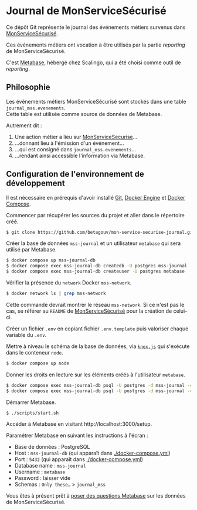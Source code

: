 # Journal de MonServiceSécurisé

Ce dépôt Git représente le journal des événements métiers 
survenus dans [MonServiceSécurisé](https://github.com/betagouv/mon-service-securise).

Ces événements métiers ont vocation à être utilisés par la 
partie _reporting_ de MonServiceSécurisé.

C'est [Metabase](https://www.metabase.com/), hébergé chez Scalingo, qui a été choisi 
comme outil de _reporting_.

## Philosophie

Les événements métiers MonServiceSécurisé sont stockés dans une table `journal_mss.evenements`.  
Cette table est utilisée comme source de données de Metabase. 

Autrement dit : 
 1. Une action métier a lieu sur [MonServiceSecurise](https://monservicesecurise.beta.gouv.fr)…
 2. …donnant lieu à l'émission d'un événement…
 3. …qui est consigné dans `journal_mss.evenements`…
 4. …rendant ainsi accessible l'information via Metabase.

## Configuration de l'environnement de développement

Il est nécessaire en prérequis d'avoir installé [Git](https://git-scm.com/),
[Docker Engine](https://docs.docker.com/get-docker/) et [Docker Compose](https://docs.docker.com/compose/install/).

Commencer par récupérer les sources du projet et aller dans le répertoire créé.

```sh
$ git clone https://github.com/betagouv/mon-service-securise-journal.git && cd mon-service-securise-journal
```

Créer la base de données `mss-journal` et un utilisateur `metabase` 
qui sera utilisé par Metabase.

```sh
$ docker compose up mss-journal-db
$ docker compose exec mss-journal-db createdb -U postgres mss-journal
$ docker compose exec mss-journal-db createuser -U postgres metabase
```

Vérifier la présence du `network` Docker `mss-network`.

```sh
$ docker network ls | grep mss-network
```

Cette commande devrait montrer le réseau `mss-network`. Si ce n'est pas le cas, se référer au `README` de
[MonServiceSécurisé](https://github.com/betagouv/mon-service-securise) pour la création de celui-ci.

Créer un fichier `.env` en copiant fichier `.env.template` puis valoriser chaque variable du `.env`.

Mettre à niveau le schéma de la base de données, via [`knex.js`](https://knexjs.org/) qui s'exécute dans le conteneur `node`.

```sh
$ docker compose up node
```

Donner les droits en lecture sur les éléments créés à l'utilisateur `metabase`.

```sh
$ docker compose exec mss-journal-db psql -U postgres -d mss-journal -c 'GRANT USAGE ON SCHEMA journal_mss TO metabase;'
$ docker compose exec mss-journal-db psql -U postgres -d mss-journal -c 'GRANT SELECT ON ALL TABLES IN SCHEMA journal_mss TO metabase;'
```


Démarrer Metabase.

```sh
$ ./scripts/start.sh
```

Accéder à Metabase en visitant http://localhost:3000/setup.  

Paramétrer Metabase en suivant les instructions à l'écran :
 - Base de données : PostgreSQL
 - Host : `mss-journal-db` (qui apparaît dans [./docker-compose.yml](./docker-compose.yml))
 - Port : `5432` (qui apparaît dans [./docker-compose.yml](./docker-compose.yml))
 - Database name : `mss-journal`
 - Username : `metabase`
 - Password : laisser vide
 - Schemas : `Only these…` > `journal_mss`

Vous êtes à présent prêt à [poser des questions Metabase](https://www.metabase.com/docs/latest/questions/start) sur les 
données de MonServiceSécurisé.
